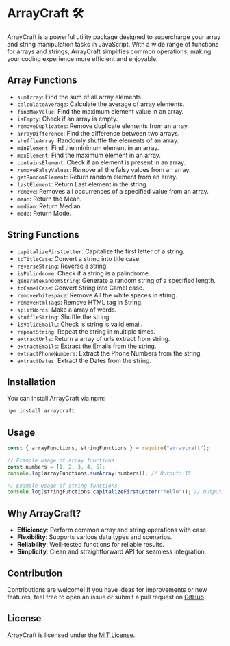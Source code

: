 # ArrayCraft 🛠️

ArrayCraft is a powerful utility package designed to supercharge your array and string manipulation tasks in JavaScript. With a wide range of functions for arrays and strings, ArrayCraft simplifies common operations, making your coding experience more efficient and enjoyable.

## Array Functions

- `sumArray`: Find the sum of all array elements.
- `calculateAverage`: Calculate the average of array elements.
- `findMaxValue`: Find the maximum element value in an array.
- `isEmpty`: Check if an array is empty.
- `removeDuplicates`: Remove duplicate elements from an array.
- `arrayDifference`: Find the difference between two arrays.
- `shuffleArray`: Randomly shuffle the elements of an array.
- `minElement`: Find the minimum element in an array.
- `maxElement`: Find the maximum element in an array.
- `containsElement`: Check if an element is present in an array.
- `removeFalsyValues`: Remove all the falsy values from an array.
- `getRandomElement`: Return random element from an array.
- `lastElement`: Return Last element in the string.
- `remove`: Removes all occurrences of a specified value from an array.
- `mean`: Return the Mean.
- `median`: Return Median.
- `mode`: Return Mode.

## String Functions

- `capitalizeFirstLetter`: Capitalize the first letter of a string.
- `toTitleCase`: Convert a string into title case.
- `reverseString`: Reverse a string.
- `isPalindrome`: Check if a string is a palindrome.
- `generateRandomString`: Generate a random string of a specified length.
- `toCamelCase`: Convert String into Camel case.
- `removeWhitespace`: Remove All the white spaces in string.
- `removeHtmlTags`: Remove HTML tag in String.
- `splitWords`: Make a array of words.
- `shuffleString`: Shuffle the string.
- `isValidEmailL`: Check is string is valid email.
- `repeatString`: Repeat the string in multiple times.
- `extractUrls`: Return a array of urls extract from string.
- `extractEmails`: Extract the Emails from the string.
- `extractPhoneNumbers`: Extract the Phone Numbers from the string.
- `extractDates`: Extract the Dates from the string.

## Installation

You can install ArrayCraft via npm:

```bash
npm install arraycraft
```

## Usage

```javascript
const { arrayFunctions, stringFunctions } = require("arraycraft");

// Example usage of array functions
const numbers = [1, 2, 3, 4, 5];
console.log(arrayFunctions.sumArray(numbers)); // Output: 15

// Example usage of string functions
console.log(stringFunctions.capitalizeFirstLetter("hello")); // Output: Hello
```

## Why ArrayCraft?

- **Efficiency**: Perform common array and string operations with ease.
- **Flexibility**: Supports various data types and scenarios.
- **Reliability**: Well-tested functions for reliable results.
- **Simplicity**: Clean and straightforward API for seamless integration.

## Contribution

Contributions are welcome! If you have ideas for improvements or new features, feel free to open an issue or submit a pull request on [GitHub](https://github.com/AkshandraSingh/arrayCraft).

## License

ArrayCraft is licensed under the [MIT License](https://opensource.org/licenses/MIT).
